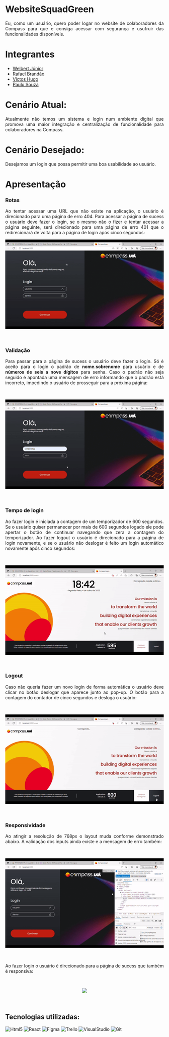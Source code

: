 # WebsiteSquadGreen

<p align="justify">
Eu, como um usuário, quero poder logar no website de colaboradores da Compass para que e consiga acessar com segurança e usufruir das funcionalidades disponíveis.
</p>

# Integrantes

* <a href="https://github.com/WelbertJr"> Welbert Júnior</a>
* <a href="https://github.com/RafaelBrandaoBastos"> Rafael Brandão</a>
* <a href="https://github.com/Ovictorhugol"> Victos Hugo</a>
* <a href="https://github.com/paulovitortss"> Paulo Souza</a>

# Cenário Atual:
<p align="justify">
Atualmente não temos um sistema e login num ambiente digital que promova uma maior integração e centralização de funcionalidade para colaboradores na Compass.
</p>

# Cenário Desejado:
Desejamos um login que possa permitir uma boa usabilidade ao usuário.

# Apresentação
### Rotas

<p align="justify">
Ao tentar acessar uma URL que não existe na aplicação, o usuário é direcionado para uma página de erro 404. Para acessar a página de sucess o usuário deve fazer o login, se o mesmo não o fizer e tentar acessar a página seguinte, será direcionado para uma página de erro 401 que o redirecionará de volta para a página de login após cinco segundos:
</p>

<p align="center">
  <img src="https://github.com/RafaelBrandaoBastos/WebsiteSquadGreen/blob/develop/CompassLogon/src/assets/rotas.gif">
</p><br/>

### Validação

<p align="justify">
Para passar para a página de sucess o usuário deve fazer o login. Só é aceito para o login o padrão de <b>nome.sobrenome</b> para usuário e de <b>números de seis a nove dígitos</b> para senha. Caso o padrão não seja seguido é apontada uma mensagem de erro informando que o padrão está incorreto, impedindo o usuário de prosseguir para a próxima página:
</p><br/>

<p align="center">
<img src="https://github.com/RafaelBrandaoBastos/WebsiteSquadGreen/blob/develop/CompassLogon/src/assets/validacao.gif">
</p><br/>

### Tempo de login

<p align="justify">
Ao fazer login é iniciada a contagem de um temporizador de 600 segundos. Se o usuário quiser permanecer por mais de 600 segundos logado ele pode apertar o botão de continuar navegando que zera a contagem do temporizador. Ao fazer logout o usuário é direcionado para a página de login novamente, e se o usuário não deslogar é feito um login automático novamente após cinco segundos:
</p><br/>

<p align="center">
<img src="https://github.com/RafaelBrandaoBastos/WebsiteSquadGreen/blob/develop/CompassLogon/src/assets/refresh.gif">
</p><br/>

### Logout

<p align="justify">
Caso não queria fazer um novo login de forma automática o usuário deve clicar no botão deslogar que aparece junto ao pop-up. O botão para a contagem do contador de cinco segundos e desloga o usuário:
</p><br/>

<p align="center">
<img src="https://github.com/RafaelBrandaoBastos/WebsiteSquadGreen/blob/develop/CompassLogon/src/assets/logout.gif">
</p><br/>

### Responsividade

<p align="justify">
Ao atingir a resolução de 768px o layout muda conforme demonstrado abaixo. A validação dos inputs ainda existe e a mensagem de erro também:
</p><br/>

<p align="center">
<img src="https://github.com/RafaelBrandaoBastos/WebsiteSquadGreen/blob/develop/CompassLogon/src/assets/errorMessage.gif">
</p><br/>

<p align="justify">
Ao fazer login o usuário é direcionado para a página de sucess que também é responsiva:
</p><br/>

<p align="center">
<img src="https://github.com/RafaelBrandaoBastos/WebsiteSquadGreen/blob/develop/CompassLogon/src/assets/responsividade..gif">
</p><br/>

## Tecnologias utilizadas:
<img alt="Html5" src="https://img.shields.io/badge/JavaScript-F7DF1E?style=for-the-badge&logo=javascript&logoColor=black"/> <img alt="React" src="https://img.shields.io/badge/React-20232A?style=for-the-badge&logo=react&logoColor=61DAFB"/> <img alt="Figma" src="https://img.shields.io/badge/Figma-F24E1E?style=for-the-badge&logo=figma&logoColor=white" /> <img alt=Trello src="https://img.shields.io/badge/Trello-0052CC?style=for-the-badge&logo=trello&logoColor=white" /> 
<img alt=VisualStudio src="https://img.shields.io/badge/Visual_Studio-5C2D91?style=for-the-badge&logo=visual%20studio&logoColor=white" /> <img alt="Git" src="https://img.shields.io/badge/GIT-E44C30?style=for-the-badge&logo=git&logoColor=white" />
